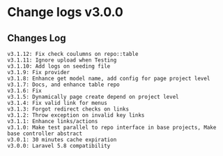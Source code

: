 # Change logs v3.0.0


## Changes Log 
    v3.1.12: Fix check coulumns on repo::table
    v3.1.11: Ignore upload when Testing
    v3.1.10: Add logs on seeding file
    v3.1.9: Fix provider
    v3.1.8: Enhance get model name, add config for page project level
    v3.1.7: Docs, and enhance table repo
    v3.1.6: Fix
    v3.1.5: Dynamically page create depend on project level
    v3.1.4: Fix valid link for menus
    v3.1.3: Forgot redirect checks on links
    v3.1.2: Throw exception on invalid key links
    v3.1.1: Enhance links/actions
    v3.1.0: Make test parallel to repo interface in base projects, Make base controller abstract
    v3.0.1: 30 minutes cache expiration
    v3.0.0: Laravel 5.8 compatibility